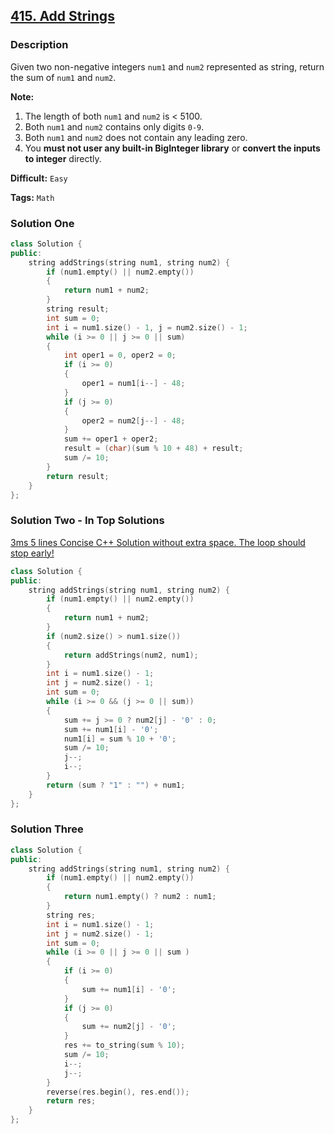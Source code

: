 ## [415. Add Strings](https://leetcode.com/problems/add-strings/#/description)

### Description

Given two non-negative integers `num1` and `num2` represented as string, return the sum of `num1` and `num2`.

**Note:**

1. The length of both `num1` and `num2` is < 5100.
2. Both `num1` and `num2` contains only digits `0-9`.
3. Both `num1` and `num2` does not contain any leading zero.
4. You **must not user any built-in BigInteger library** or **convert the inputs to integer** directly.



**Difficult:** `Easy`

**Tags:** `Math`



### Solution One

```c++
class Solution {
public:
    string addStrings(string num1, string num2) {
        if (num1.empty() || num2.empty())
        {
            return num1 + num2;
        }
        string result;
        int sum = 0;
        int i = num1.size() - 1, j = num2.size() - 1;
        while (i >= 0 || j >= 0 || sum)
        {
            int oper1 = 0, oper2 = 0;
            if (i >= 0)
            {
                oper1 = num1[i--] - 48;
            }
            if (j >= 0)
            {
                oper2 = num2[j--] - 48;
            }
            sum += oper1 + oper2;
            result = (char)(sum % 10 + 48) + result;
            sum /= 10;
        }
        return result;
    }
};
```



### Solution Two - In Top Solutions

[3ms 5 lines Concise C++ Solution without extra space. The loop should stop early!](https://discuss.leetcode.com/topic/62281/3ms-5-lines-concise-c-solution-without-extra-space-the-loop-should-stop-early)

```c++
class Solution {
public:
    string addStrings(string num1, string num2) {
        if (num1.empty() || num2.empty())
        {
            return num1 + num2;
        }
        if (num2.size() > num1.size())
        {
            return addStrings(num2, num1);
        }
        int i = num1.size() - 1;
        int j = num2.size() - 1;
        int sum = 0;
        while (i >= 0 && (j >= 0 || sum))
        {
            sum += j >= 0 ? num2[j] - '0' : 0;
            sum += num1[i] - '0';
            num1[i] = sum % 10 + '0';
            sum /= 10;
            j--;
            i--;
        }
        return (sum ? "1" : "") + num1;
    }
};
```



### Solution Three

```c++
class Solution {
public:
    string addStrings(string num1, string num2) {
        if (num1.empty() || num2.empty())
        {
            return num1.empty() ? num2 : num1;
        }
        string res;
        int i = num1.size() - 1;
        int j = num2.size() - 1;
        int sum = 0;
        while (i >= 0 || j >= 0 || sum )
        {
            if (i >= 0)
            {
                sum += num1[i] - '0';
            }
            if (j >= 0)
            {
                sum += num2[j] - '0';
            }
            res += to_string(sum % 10);
            sum /= 10;
            i--;
            j--;
        }
        reverse(res.begin(), res.end());
        return res;
    }
};
```


